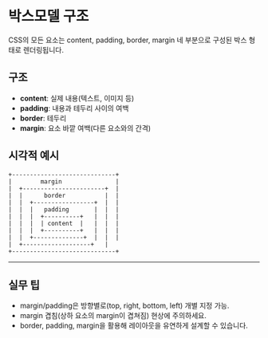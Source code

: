 # 박스모델 구조

CSS의 모든 요소는 content, padding, border, margin 네 부분으로 구성된 박스 형태로 렌더링됩니다.

## 구조
- **content**: 실제 내용(텍스트, 이미지 등)
- **padding**: 내용과 테두리 사이의 여백
- **border**: 테두리
- **margin**: 요소 바깥 여백(다른 요소와의 간격)

## 시각적 예시
```
+-----------------------------+
|        margin               |
|  +-----------------------+  |
|  |      border           |  |
|  |  +-----------------+  |  |
|  |  |   padding       |  |  |
|  |  |  +----------+   |  |  |
|  |  |  | content  |   |  |  |
|  |  |  +----------+   |  |  |
|  |  +--------------+  |  |  |
|  +-------------------+   |
+-----------------------------+
```

---

## 실무 팁
- margin/padding은 방향별로(top, right, bottom, left) 개별 지정 가능.
- margin 겹침(상하 요소의 margin이 겹쳐짐) 현상에 주의하세요.
- border, padding, margin을 활용해 레이아웃을 유연하게 설계할 수 있습니다.
